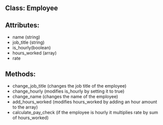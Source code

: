 ## Class: Employee

## Attributes:
- name (string)
- job_title (string)
- is_hourly(boolean)
- hours_worked (array)
- rate

## Methods:
- change_job_title (changes the job title of the employee)
- change_hourly (modifies is_hourly by setting it to true)
- change_name (changes the name of the employee)
- add_hours_worked (modifies hours_worked by adding an hour amount to the array)
- calculate_pay_check (if the employee is hourly it multiplies rate by sum of hours_worked)
